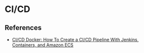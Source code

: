 # CI/CD

## References

- [CI/CD Docker: How To Create a CI/CD Pipeline With Jenkins, Containers, and Amazon ECS](https://dzone.com/articles/ci-cd-docker-how-to-create-a-ci-cd-pipeline-with-j)
